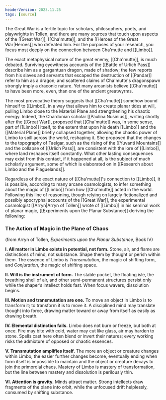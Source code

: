 ```yaml
---
headerVersion: 2023.11.25
tags: [source]
---
```


The Great War is a fertile topic for scholars, philosophers, poets, and playwrights in Tollen, and there are many sources that touch upon aspects of the [[Great War]], [[Cha'mutte]], and the [[Heroes of the Great War|Heroes]] who defeated him. For the purposes of your research, you focus most deeply on the connection between Cha'mutte and [[Limbo]].

The exact metaphysical nature of the great enemy, [[Cha'mutte]], is much debated. Surviving eyewitness accounts of the [[Battle of Urlich Pass]] describe him as a gargantuan dragon, made of shadow; the few reports from his slaves and servants that escaped the destruction of [[Pandar]] refer to him as a dragon; and scattered claims of Cha'mutte's dragonspawn strongly imply a draconic nature. Yet many arcanists believe [[Cha'mutte]] to have been more, even, than one of the ancient greatwyrms. 

The most provocative theory suggests that [[Cha'mutte]] somehow bound himself to [[Limbo]], in a way that allows him to create planar tides at will, pulling Limbo close to the Material Plane and strengthening his chaotic energy. Indeed, the Chardonian scholar [[Paulina Nusinius]], writing shortly after the [[Great War]], proposed that [[Cha'mutte]] was, in some sense, part of [[Limbo]] itself, to the extent that upon his death [[Limbo]] and the [[Material Plane]] briefly collapsed together, allowing the chaotic power of Limbo to spill across the world, reshaping it. She proposed that the changes to the topography of Taelgar, such as the rising of the [[Yuvanti Mountains]] and the collapse of [[Urlich Pass]], are consistent with the lore of [[Limbo]], where land reshapes itself constantly. What other lasting consequences may exist from this contact, if it happened at all, is the subject of much scholarly argument, some of which is elaborated on in [[Research about Limbo and the Plaguelands]]. 

Regardless of the exact nature of [[Cha'mutte]]'s connection to [[Limbo]], it is possible, according to many arcane cosmologists, to infer something about the magic of [[Limbo]] from how [[Cha'mutte]] acted in the world. Following this line of reasoning, though relying on largely fictionalized and possibly apocryphal accounts of the [[Great War]], the experimental cosmologist [[Arryn|Arryn of Tollen]] wrote of [[Limbo]] in his seminal work of planar magic, [[Experiments upon the Planar Substance]] deriving the following:

### The Action of Magic in the Plane of Chaos

(from Arryn of Tollen, *Experiments upon the Planar Substance*, Book IV)

 **I. All matter in Limbo exists in potential, not form.**  Stone, air, and flame are distinctions of mind, not substance. Shape them by thought or perish within them. The essence of Limbo is *Transmutation*, the magic of shifting form, and *Conjuration*, the magic of shifting space.

**II. Will is the instrument of form.**  The stable pocket, the floating isle, the breathing shell of air, and other semi-permanent structures persist only while the shaper’s intellect holds fast. When focus wavers, dissolution begins.

**III. Motion and transmutation are one.**  To move an object in Limbo is to transform it; to transform it is to move it. A disciplined mind may translate thought into force, drawing matter toward or away from itself as easily as drawing breath. 

**IV. Elemental distinction fails.**  Limbo does not burn or freeze, but both at once. Fire may bite with cold, water may cut like glass, air may harden to stone. Spells cast here often blend or invert their natures; every working risks the admixture of opposed or chaotic essences.

**V. Transmutation amplifies itself.**  The more an object or creature changes within Limbo, the easier further changes become, eventually ending when form itself is impossible to maintain and the object or creature decays to join the primordial chaos. Mastery of Limbo is mastery of transformation, but the line between mastery and dissolution is perilously thin.

**VI. Attention is gravity.**  Minds attract matter. Strong intellects draw fragments of the plane into orbit, while the unfocused drift helplessly, consumed by shifting substance.